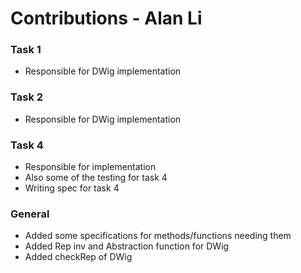 # Contributions - Alan Li

### Task 1
- Responsible for DWig implementation

### Task 2
- Responsible for DWig implementation

### Task 4
- Responsible for implementation
- Also some of the testing for task 4
- Writing spec for task 4

### General
- Added some specifications for methods/functions needing them
- Added Rep inv and Abstraction function for DWig
- Added checkRep of DWig
